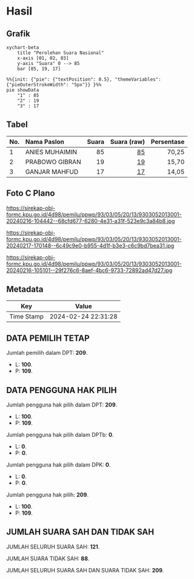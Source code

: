 # Hasil

## Grafik

```mermaid
xychart-beta
    title "Perolehan Suara Nasional"
    x-axis [01, 02, 03]
    y-axis "Suara" 0 --> 85
    bar [85, 19, 17]
```

```mermaid
%%{init: {"pie": {"textPosition": 0.5}, "themeVariables": {"pieOuterStrokeWidth": "5px"}} }%%
pie showData
    "1" : 85
    "2" : 19
    "3" : 17
```

## Tabel

| No. | Nama Paslon    | Suara | Suara (raw) | Persentase |
|:--- |:-------------- | -----:| -----------:| ----------:|
| 1   | ANIES MUHAIMIN | 85    | [85][p-1]   | 70,25      |
| 2   | PRABOWO GIBRAN | 19    | [19][p-2]   | 15,70      |
| 3   | GANJAR MAHFUD  | 17    | [17][p-3]   | 14,05      |


[p-1]: https://github.com/gigit-pemilu/pemilu-2024/blob/main/pilpres/hitung-suara/sub/93-papua-selatan/sub/03-mappi/sub/05-haju/sub/2013-geiripim/sub/001-tps/sub/paslon-1.txt
[p-2]: https://github.com/gigit-pemilu/pemilu-2024/blob/main/pilpres/hitung-suara/sub/93-papua-selatan/sub/03-mappi/sub/05-haju/sub/2013-geiripim/sub/001-tps/sub/paslon-2.txt
[p-3]: https://github.com/gigit-pemilu/pemilu-2024/blob/main/pilpres/hitung-suara/sub/93-papua-selatan/sub/03-mappi/sub/05-haju/sub/2013-geiripim/sub/001-tps/sub/paslon-3.txt

## Foto C Plano

https://sirekap-obj-formc.kpu.go.id/4d98/pemilu/ppwp/93/03/05/20/13/9303052013001-20240216-104442--68cfd677-6280-4e31-a31f-523e9c3a84b8.jpg

https://sirekap-obj-formc.kpu.go.id/4d98/pemilu/ppwp/93/03/05/20/13/9303052013001-20240217-170148--6c49c9e0-b955-4d1f-b3e3-c6c9bd7bea31.jpg

https://sirekap-obj-formc.kpu.go.id/4d98/pemilu/ppwp/93/03/05/20/13/9303052013001-20240216-105101--29f276c6-8aef-4bc6-9733-72892ad47d27.jpg


## Metadata

| Key        | Value               |
| ---------- | ------------------- |
| Time Stamp | 2024-02-24 22:31:28 |


## DATA PEMILIH TETAP

Jumlah pemilih dalam DPT: **209**.
 * L: **100**.
 * P: **109**.

## DATA PENGGUNA HAK PILIH

Jumlah pengguna hak pilih dalam DPT: **209**.
 * L: **100**.
 * P: **109**.

Jumlah pengguna hak pilih dalam DPTb: **0**.
 * L: **0**.
 * P: **0**.

Jumlah pengguna hak pilih dalam DPK: **0**.
 * L: **0**.
 * P: **0**.

Jumlah pengguna hak pilih: **209**.
 * L: **100**.
 * P: **109**.

## JUMLAH SUARA SAH DAN TIDAK SAH

JUMLAH SELURUH SUARA SAH: **121**.

JUMLAH SUARA TIDAK SAH: **88**.

JUMLAH SELURUH SUARA SAH DAN SUARA TIDAK SAH: **209**.


